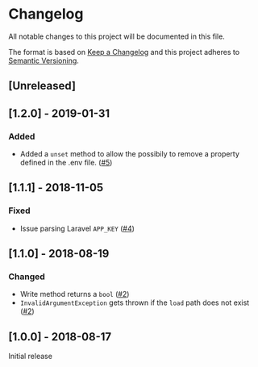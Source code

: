 # Changelog
All notable changes to this project will be documented in this file.

The format is based on [Keep a Changelog](http://keepachangelog.com/en/1.0.0/) and this project adheres to [Semantic Versioning](http://semver.org/spec/v2.0.0.html).

## [Unreleased]
## [1.2.0] - 2019-01-31
### Added
* Added a `unset` method to allow the possibily to remove a property defined in the .env file. ([#5](https://github.com/sixlive/dotenv-editor/pull/5))

## [1.1.1] - 2018-11-05
### Fixed
* Issue parsing Laravel `APP_KEY` ([#4](https://github.com/sixlive/dotenv-editor/pull/4))

## [1.1.0] - 2018-08-19
### Changed
* Write method returns a `bool` ([#2](https://github.com/sixlive/dotenv-editor/pull/2))
* `InvalidArgumentException` gets thrown if the `load` path does not exist ([#2](https://github.com/sixlive/dotenv-editor/pull/2))

## [1.0.0] - 2018-08-17
Initial release
